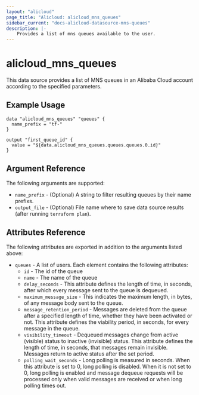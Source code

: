 ```yaml
---
layout: "alicloud"
page_title: "Alicloud: alicloud_mns_queues"
sidebar_current: "docs-alicloud-datasource-mns-queues"
description: |-
    Provides a list of mns queues available to the user.
---
```


# alicloud\_mns\_queues

This data source provides a list of MNS queues in an Alibaba Cloud account according to the specified parameters.

## Example Usage

```
data "alicloud_mns_queues" "queues" {
  name_prefix = "tf-"
}

output "first_queue_id" {
  value = "${data.alicloud_mns_queues.queues.queues.0.id}"
}
```

## Argument Reference

The following arguments are supported:

* `name_prefix` - (Optional) A string to filter resulting queues by their name prefixs.
* `output_file` - (Optional) File name where to save data source results (after running `terraform plan`).

## Attributes Reference

The following attributes are exported in addition to the arguments listed above:

* `queues` - A list of users. Each element contains the following attributes:
  * `id` - The id of the queue
  * `name` - The name of the queue
  * `delay_seconds` - This attribute defines the length of time, in seconds, after which every message sent to the queue is dequeued.
  * `maximum_message_size` - This indicates the maximum length, in bytes, of any message body sent to the queue.
  * `message_retention_period` - Messages are deleted from the queue after a specified length of time, whether they have been activated or not. This attribute defines the viability period, in seconds, for every message in the queue.
  * `visibility_timeout` - Dequeued messages change from active (visible) status to inactive (invisible) status. This attribute defines the length of time, in seconds, that messages remain invisible. Messages return to active status after the set period.
  * `polling_wait_seconds` - Long polling is measured in seconds. When this attribute is set to 0, long polling is disabled. When it is not set to 0, long polling is enabled and message dequeue requests will be processed only when valid messages are received or when long polling times out.
